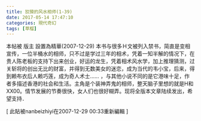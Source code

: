 ```yaml
---
title: 狡猾的风水相师(1-39)
date: 2017-05-14 17:47:10
categories: 現代奇幻
tags: [草榴]
---
```

本帖被 版主 設置為精華(2007-12-29)
      本书与很多Ｈ文被列入禁书，简直是变相宣传，一位半桶水的相师，只不过是学过三年的相术，凭着一知半解的情况下，在贵人陈老板的支持下出来创业，好运的龙生，凭着相术风水学，加上推理猜测，过关斩将的创出无比的财富，并得到无数美女的迷恋，成为当代的韦小宝，后来，得到赖布衣后人赖巧莲，成为奇人术士…… ，与其他小说不同的是它港味十足，作者多描述香港的社会和生活。主角是个装神弄鬼的相师，整天脑子里想的就是H和XX00。情节发展的节奏很快，女人们也很好糊弄。现将全版本文章陆续发出，希望支持．


[ 此貼被nanbeizhiyi在2007-12-29 00:33重新編輯 ]